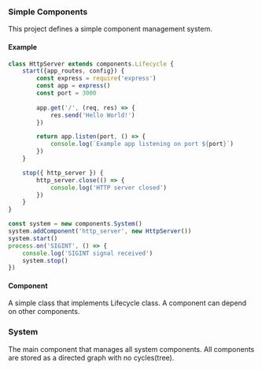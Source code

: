 ### Simple Components

This project defines a simple component management system.

#### Example
```javascript
class HttpServer extends components.Lifecycle {
    start({app_routes, config}) {
        const express = require('express')
        const app = express()
        const port = 3000
        
        app.get('/', (req, res) => {
            res.send('Hello World!')
        })

        return app.listen(port, () => {
            console.log(`Example app listening on port ${port}`)
        })
    }

    stop({ http_server }) {
        http_server.close(() => {
            console.log('HTTP server closed')
        })
    }
}

const system = new components.System()
system.addComponent('http_server', new HttpServer())
system.start()
process.on('SIGINT', () => {
    console.log('SIGINT signal received')
    system.stop()
})
```

#### Component
A simple class that implements Lifecycle class. A component can depend on other components.

### System
The main component that manages all system components. All components are stored as a directed graph with no cycles(tree).
